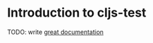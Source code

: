# Introduction to cljs-test

TODO: write [great documentation](http://jacobian.org/writing/what-to-write/)
